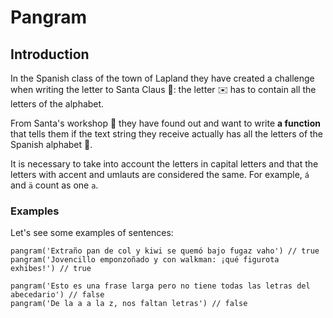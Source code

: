 

# Pangram
## Introduction
In the Spanish class of the town of Lapland they have created a challenge when writing the letter to Santa Claus 🎅: the letter ✉️ has to contain all the letters of the alphabet.

From Santa's workshop 🎅 they have found out and want to write **a function** that tells them if the text string they receive actually has all the letters of the Spanish alphabet 🔎.

It is necessary to take into account the letters in capital letters and that the letters with accent and umlauts are considered the same. For example, `á` and `ä` count as one `a`.


### Examples

Let's see some examples of sentences:

```
pangram('Extraño pan de col y kiwi se quemó bajo fugaz vaho') // true
pangram('Jovencillo emponzoñado y con walkman: ¡qué figurota exhibes!') // true

pangram('Esto es una frase larga pero no tiene todas las letras del abecedario') // false
pangram('De la a a la z, nos faltan letras') // false
```
